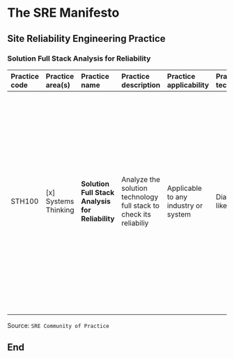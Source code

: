 # The SRE Manifesto

## Site Reliability Engineering Practice

### Solution Full Stack Analysis for Reliability

| **Practice code** | **Practice area(s)** | **Practice name** | **Practice description** | **Practice applicability** | **Practice technology(ies)** | **Implementation steps** |
|:--------|:-----------------|:---------------------|:--------------------------------------------|:--------------------|:-------------------|:------------------------------|
| STH100 | [x] Systems Thinking | **Solution Full Stack Analysis for Reliability** | Analyze the solution technology full stack to check its reliabiliy | Applicable to any industry or system | Diagram editors like draw.io | 1. Plot all functional components of the solution including the infrastructure, application, and user layers; 2. Analyze the dependencies and interconnections among them; 3. Synthentize the system behaviour based on the individual component behaviours; 4. Discover single points of failure, bad design patterns, and monitoring blind spots. |
| | | | | | | |

Source: `SRE Community of Practice`

## End
